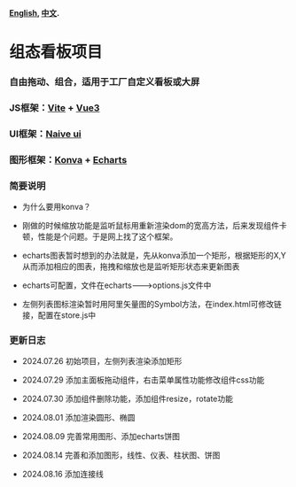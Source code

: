 
**[English](README_EN.md), [中文](README.md).**

# 组态看板项目
### 自由拖动、组合，适用于工厂自定义看板或大屏
### JS框架：[Vite](https://vitejs.dev/) + [Vue3](https://vuejs.org/)
### UI框架：[Naive ui](https://www.naiveui.com/)
### 图形框架：[Konva](https://konvajs.org/) + [Echarts](https://echarts.apache.org/)

### 简要说明

- 为什么要用konva？
- 刚做的时候缩放功能是监听鼠标用重新渲染dom的宽高方法，后来发现组件卡顿，性能是个问题。于是网上找了这个框架。

- echarts图表暂时想到的办法就是，先从konva添加一个矩形，根据矩形的X,Y从而添加相应的图表，拖拽和缩放也是监听矩形状态来更新图表
- echarts可配置，文件在echarts--->options.js文件中
- 左侧列表图标渲染暂时用阿里矢量图的Symbol方法，在index.html可修改链接，配置在store.js中

### 更新日志
- 2024.07.26 初始项目，左侧列表渲染添加矩形
* 2024.07.29 添加主面板拖动组件，右击菜单属性功能修改组件css功能
+ 2024.07.30 添加组件删除功能，添加组件resize，rotate功能
- 2024.08.01 添加渲染圆形、椭圆
* 2024.08.09 完善常用图形、添加echarts饼图
+ 2024.08.14 完善和添加图形，线性、仪表、柱状图、饼图
- 2024.08.16 添加连接线